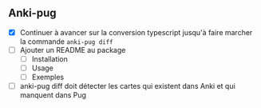 ## Anki-pug

* [x] Continuer à avancer sur la conversion typescript jusqu'à faire marcher la commande `anki-pug diff` 
* [ ] Ajouter un README au package
  * [ ] Installation
  * [ ] Usage
  * [ ] Exemples
* [ ] anki-pug diff doit détecter les cartes qui existent dans Anki et qui manquent dans Pug
